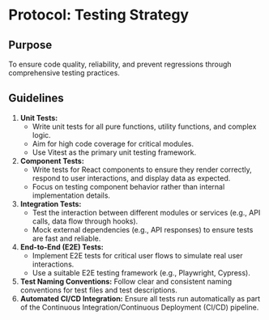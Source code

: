 # Protocol: Testing Strategy

## Purpose
To ensure code quality, reliability, and prevent regressions through comprehensive testing practices.

## Guidelines
1.  **Unit Tests:**
    *   Write unit tests for all pure functions, utility functions, and complex logic.
    *   Aim for high code coverage for critical modules.
    *   Use Vitest as the primary unit testing framework.
2.  **Component Tests:**
    *   Write tests for React components to ensure they render correctly, respond to user interactions, and display data as expected.
    *   Focus on testing component behavior rather than internal implementation details.
3.  **Integration Tests:**
    *   Test the interaction between different modules or services (e.g., API calls, data flow through hooks).
    *   Mock external dependencies (e.g., API responses) to ensure tests are fast and reliable.
4.  **End-to-End (E2E) Tests:**
    *   Implement E2E tests for critical user flows to simulate real user interactions.
    *   Use a suitable E2E testing framework (e.g., Playwright, Cypress).
5.  **Test Naming Conventions:** Follow clear and consistent naming conventions for test files and test descriptions.
6.  **Automated CI/CD Integration:** Ensure all tests run automatically as part of the Continuous Integration/Continuous Deployment (CI/CD) pipeline.

